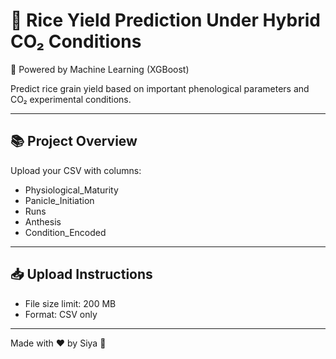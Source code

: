 # 🌾 Rice Yield Prediction Under Hybrid CO₂ Conditions

🚀 Powered by Machine Learning (XGBoost)

Predict rice grain yield based on important phenological parameters and CO₂ experimental conditions.

---

## 📚 Project Overview

Upload your CSV with columns:

- Physiological_Maturity
- Panicle_Initiation
- Runs
- Anthesis
- Condition_Encoded

---

## 📥 Upload Instructions

- File size limit: 200 MB
- Format: CSV only

---

Made with ❤️ by Siya 🚀
